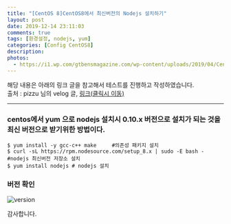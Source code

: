```yaml
---
title: "[CentOS 8]CentOS8에서 최신버전의 Nodejs 설치하기"
layout: post
date: 2019-12-14 23:11:03
comments: true
tags: [환경설정, nodejs, yum]
categories: [Config CentOS8]
description: 
photos: 
  - https://i1.wp.com/gtbensmagazine.com/wp-content/uploads/2019/04/CentOS.png?w=600&ssl=1
---
```


해당 내용은 아래의 링크 글을 참고해서 테스트를 진행하고 작성하였습니다. <br>
출처 : pizzu 님의 velog 글, [링크(클릭시 이동)](https://velog.io/@pizzu/centos-nodejs-%EC%B5%9C%EC%84%A0%EB%B2%84%EC%A0%84-%EC%84%A4%EC%B9%98%EB%B2%95)

---

### centos에서 yum 으로 nodejs 설치시 0.10.x 버전으로 설치가 되는 것을 최신 버전으로 받기위한 방법이다.


```shell
$ yum install -y gcc-c++ make     #의존성 패키지 설치
$ curl -sL https://rpm.nodesource.com/setup_8.x | sudo -E bash - #nodejs 최신버전 저장소 설치
$ yum install nodejs # nodejs 설치
```

### 버전 확인
<img src="https://i.ibb.co/9gdwsF1/version.png" alt="version" style="max-width:100%; height:auto;" border="0"/><br>

감사합니다.